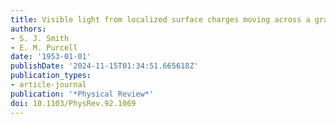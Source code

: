 ```yaml
---
title: Visible light from localized surface charges moving across a grating
authors:
- S. J. Smith
- E. M. Purcell
date: '1953-01-01'
publishDate: '2024-11-15T01:34:51.665618Z'
publication_types:
- article-journal
publication: '*Physical Review*'
doi: 10.1103/PhysRev.92.1069
---
```


